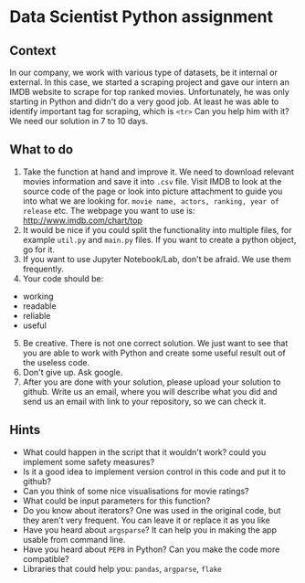 # Data Scientist Python assignment

## Context

In our company, we work with various type of datasets, be it internal or external. In this case, we started a scraping project and gave our intern an IMDB website to scrape for top ranked movies. Unfortunately, he was only starting in Python and didn't do a very good job. At least he was able to identify important tag for scraping, which is `<tr>` Can you help him with it? We need our solution in 7 to 10 days. 

## What to do

1. Take the function at hand and improve it. We need to download relevant movies information and save it into `.csv` file. Visit IMDB to look at the source code of the page or look into picture attachment to guide you into what we are looking for. `movie name, actors, ranking, year of release` etc. The webpage you want to use is: http://www.imdb.com/chart/top
2. It would be nice if you could split the functionality into multiple files, for example `util.py` and `main.py` files. If you want to create a python object, go for it. 
3. If you want to use Jupyter Notebook/Lab, don't be afraid. We use them frequently.
4. Your code should be:
- working
- readable
- reliable
- useful
5. Be creative. There is not one correct solution. We just want to see that you are able to work with Python and create some useful result out of the useless code.
6. Don't give up. Ask google.
7. After you are done with your solution, please upload your solution to github. Write us an email, where you will describe what you did and send us an email with link to your repository, so we can check it.

## Hints

- What could happen in the script that it wouldn't work? could you implement some safety measures?
- Is it a good idea to implement version control in this code and put it to github?
- Can you think of some nice visualisations for movie ratings?
- What could be input parameters for this function? 
- Do you know about iterators? One was used in the original code, but they aren't very frequent. You can leave it or replace it as you like
- Have you heard about `argsparse`? It can help you in making the app usable from command line.
- Have you heard about `PEP8` in Python? Can you make the code more compatible?
- Libraries that could help you: `pandas`, `argparse`, `flake`
